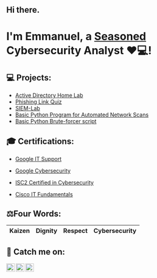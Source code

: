 <h2>Hi there.</h2> 
<h1>I'm Emmanuel, a <a href="https://linkedin.com/in/ugoochukwu-emmanuel-nwani/">Seasoned <a></a>Cybersecurity Analyst ❤💻! </h1>

<h2>💻 Projects:</h2>

  - [Active Directory Home Lab](https://github.com/EmmyNwani/Active-directory)
  - [Phishing Link Quiz]()
  - [SIEM-Lab](https://github.com/EmmyNwani/SIEM-Lab)
  - [Basic Python Program for Automated Network Scans]()
  - [Basic Python Brute-forcer script]()

<h2>🎓 Certifications:</h2>
 
  - [Google IT Support](https://www.coursera.org/account/accomplishments/specialization/certificate/GVYBTFX74JC4)
  
  - [Google Cybersecurity](https://coursera.org/share/3aa9eb64fbe3579fa3302d74c94df648)
  
  - [ISC2 Certified in Cybersecurity](file:///C:/Users/Home/Downloads/Official_CC_Course_Completion_Certificate_Official_ISC2_CC_Online_Self-Paced_Training_-_1M_Nwani.pdf)

  - [Cisco IT Fundamentals](file:///C:/Users/Home/Downloads/Official_CC_Course_Completion_Certificate_Official_ISC2_CC_Online_Self-Paced_Training_-_1M_Nwani.pdf)

<h2> ⚖️Four Words:</h2>
  
|Kaizen | Dignity| Respect| Cybersecurity|
|-------|---------|---------|------------|


<h2> 👀 Catch me on:</h2>

[<img align="left" alt="Emmanuel | Twitter" width="22px" src="https://cdn.jsdelivr.net/npm/simple-icons@v3/icons/twitter.svg" />][twitter]
[<img align="left" alt="Emmanuel | LinkedIn" width="22px" src="https://cdn.jsdelivr.net/npm/simple-icons@v3/icons/linkedin.svg" />][linkedin]
[<img align="left" alt="Emmanuel | Discord" width="22px" src="https://cdn.jsdelivr.net/npm/simple-icons@v3/icons/discord.svg" />][discord]

[twitter]: https://twitter.com/NwaniUgochukwu
[linkedin]: https://linkedin.com/in/ugoochukwu-emmanuel-nwani/
[discord]: https://discord.com/emmynwani
